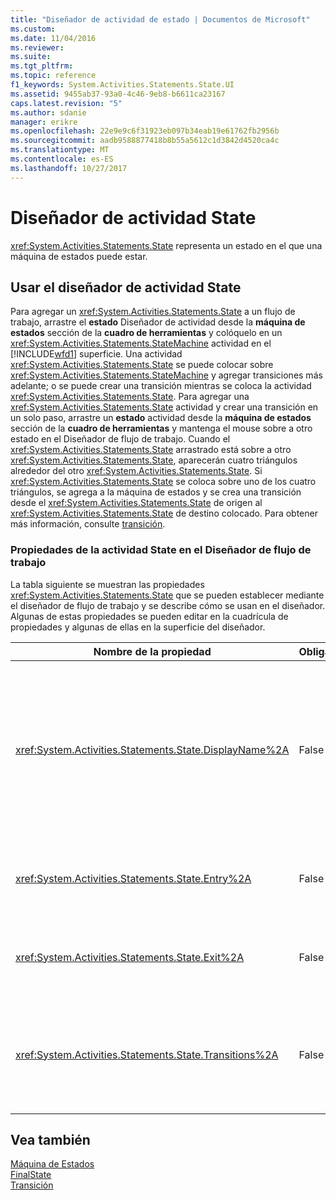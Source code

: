 ```yaml
---
title: "Diseñador de actividad de estado | Documentos de Microsoft"
ms.custom: 
ms.date: 11/04/2016
ms.reviewer: 
ms.suite: 
ms.tgt_pltfrm: 
ms.topic: reference
f1_keywords: System.Activities.Statements.State.UI
ms.assetid: 9455ab37-93a0-4c46-9eb8-b6611ca23167
caps.latest.revision: "5"
ms.author: sdanie
manager: erikre
ms.openlocfilehash: 22e9e9c6f31923eb097b34eab19e61762fb2956b
ms.sourcegitcommit: aadb9588877418b8b55a5612c1d3842d4520ca4c
ms.translationtype: MT
ms.contentlocale: es-ES
ms.lasthandoff: 10/27/2017
---
```

# <a name="state-activity-designer"></a>Diseñador de actividad State
<xref:System.Activities.Statements.State> representa un estado en el que una máquina de estados puede estar.  
  
## <a name="using-the-state-activity-designer"></a>Usar el diseñador de actividad State  
 Para agregar un <xref:System.Activities.Statements.State> a un flujo de trabajo, arrastre el **estado** Diseñador de actividad desde la **máquina de estados** sección de la **cuadro de herramientas** y colóquelo en un <xref:System.Activities.Statements.StateMachine> actividad en el [!INCLUDE[wfd1](../workflow-designer/includes/wfd1_md.md)] superficie. Una actividad <xref:System.Activities.Statements.State> se puede colocar sobre <xref:System.Activities.Statements.StateMachine> y agregar transiciones más adelante; o se puede crear una transición mientras se coloca la actividad <xref:System.Activities.Statements.State>. Para agregar una <xref:System.Activities.Statements.State> actividad y crear una transición en un solo paso, arrastre un **estado** actividad desde la **máquina de estados** sección de la **cuadro de herramientas** y mantenga el mouse sobre a otro estado en el Diseñador de flujo de trabajo. Cuando el <xref:System.Activities.Statements.State> arrastrado está sobre a otro <xref:System.Activities.Statements.State>, aparecerán cuatro triángulos alrededor del otro <xref:System.Activities.Statements.State>. Si <xref:System.Activities.Statements.State> se coloca sobre uno de los cuatro triángulos, se agrega a la máquina de estados y se crea una transición desde el <xref:System.Activities.Statements.State> de origen al <xref:System.Activities.Statements.State> de destino colocado. Para obtener más información, consulte [transición](../workflow-designer/transition-activity-designer.md).  
  
### <a name="state-activity-properties-in-the-workflow-designer"></a>Propiedades de la actividad State en el Diseñador de flujo de trabajo  
 La tabla siguiente se muestran las propiedades <xref:System.Activities.Statements.State> que se pueden establecer mediante el diseñador de flujo de trabajo y se describe cómo se usan en el diseñador. Algunas de estas propiedades se pueden editar en la cuadrícula de propiedades y algunas de ellas en la superficie del diseñador.  
  
|Nombre de la propiedad|Obligatorio|Uso|  
|-------------------|--------------|-----------|  
|<xref:System.Activities.Statements.State.DisplayName%2A>|False|Especifica el nombre descriptivo del diseñador de actividades <xref:System.Activities.Statements.State> en el encabezado. El valor predeterminado es **estado**. El valor se puede editar en la cuadrícula de propiedades o directamente en el encabezado del diseñador de actividades. <xref:System.Activities.Statements.State.DisplayName%2A> se usa en la ruta de navegación que se muestra en la parte superior del diseñador de flujo de trabajo.<br /><br /> Aunque el valor de la propiedad <xref:System.Activities.Statements.State.DisplayName%2A> no sea obligatorio, el procedimiento recomendado es usar uno.|  
|<xref:System.Activities.Statements.State.Entry%2A>|False|Especifica la acción que se produce cuando se entra en este estado. Cuando el <xref:System.Activities.Statements.State> actividad se expande, este valor se puede establecer arrastrando una actividad desde la **cuadro de herramientas** y colocándola sobre la **entrada** sección del estado.|  
|<xref:System.Activities.Statements.State.Exit%2A>|False|Especifica la acción que se produce cuando se sale de este estado. Cuando el <xref:System.Activities.Statements.State> actividad se expande, este valor se puede establecer arrastrando una actividad desde la **cuadro de herramientas** y colocándola sobre la **salida** sección del estado.|  
|<xref:System.Activities.Statements.State.Transitions%2A>|False|Muestra las transiciones posibles que se originan desde <xref:System.Activities.Statements.State>. Cada elemento de la lista tiene un vínculo a la <xref:System.Activities.Statements.Transition> asociada y el <xref:System.Activities.Statements.State> de destino. Haciendo clic en el vínculo cambiará el diseñador a una vista expandida de <xref:System.Activities.Statements.Transition> o de <xref:System.Activities.Statements.State>.|  
  
## <a name="see-also"></a>Vea también  
 [Máquina de Estados](../workflow-designer/statemachine-activity-designer.md)   
 [FinalState](../workflow-designer/finalstate-activity-designer.md)   
 [Transición](../workflow-designer/transition-activity-designer.md)
